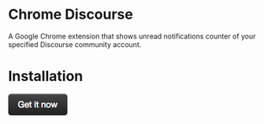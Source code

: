 Chrome Discourse
================

A Google Chrome extension that shows unread notifications counter of your specified Discourse community account.

Installation
============

[![Chrome Web Store][install-image]][webstore-url]

[webstore-url]: ...
[install-image]: install.png